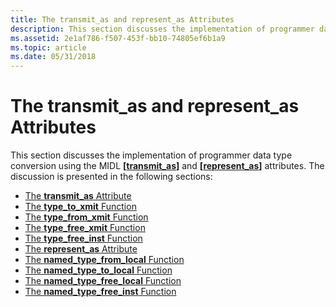 ```yaml
---
title: The transmit_as and represent_as Attributes
description: This section discusses the implementation of programmer data type conversion using the MIDL \ transmit\_as\ and \ represent\_as\ attributes.
ms.assetid: 2e1af786-f507-453f-bb10-74805ef6b1a9
ms.topic: article
ms.date: 05/31/2018
---
```


# The transmit\_as and represent\_as Attributes

This section discusses the implementation of programmer data type conversion using the MIDL **\[**[**transmit\_as**](/windows/desktop/Midl/transmit-as)**\]** and **\[**[**represent\_as**](/windows/desktop/Midl/represent-as)**\]** attributes. The discussion is presented in the following sections:

-   [The **transmit\_as** Attribute](the-transmit-as-attribute.md)
-   [The **type\_to\_xmit** Function](the-type-to-xmit-function.md)
-   [The **type\_from\_xmit** Function](the-type-from-xmit-function.md)
-   [The **type\_free\_xmit** Function](the-type-free-xmit-function.md)
-   [The **type\_free\_inst** Function](the-type-free-inst-function.md)
-   [The **represent\_as** Attribute](the-represent-as-attribute.md)
-   [The **named\_type\_from\_local** Function](the-named-type-from-local-function.md)
-   [The **named\_type\_to\_local** Function](the-named-type-to-local-function.md)
-   [The **named\_type\_free\_local** Function](the-named-type-free-local-function.md)
-   [The **named\_type\_free\_inst** Function](the-named-type-free-inst-function.md)

 

 
